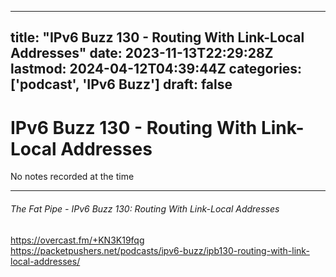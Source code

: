 
---
title: "IPv6 Buzz 130 - Routing With Link-Local Addresses"
date: 2023-11-13T22:29:28Z
lastmod: 2024-04-12T04:39:44Z
categories: ['podcast', 'IPv6 Buzz']
draft: false
---


# IPv6 Buzz 130 - Routing With Link-Local Addresses
No notes recorded at the time

---
###### The Fat Pipe - IPv6 Buzz 130: Routing With Link-Local Addresses

https://overcast.fm/+KN3K19fqg  
https://packetpushers.net/podcasts/ipv6-buzz/ipb130-routing-with-link-local-addresses/

<!-- #public -->
<!-- #podcast -->
<!-- #IPv6 Buzz# -->

<!-- {BearID:AC4F28E2-EC1D-4012-9F47-4CADA3470A0E} -->
